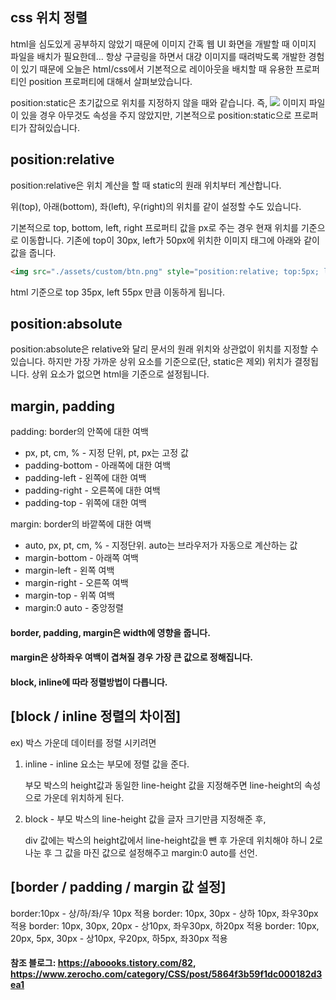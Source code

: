 ## css 위치 정렬

html을 심도있게 공부하지 않았기 때문에 이미지 간혹 웹 UI 화면을 개발할 때 이미지 파일을 배치가 필요한데... 항상 구글링을 하면서 대걍 이미지를 때려박도록 개발한 경험이 있기 때문에 오늘은 html/css에서 기본적으로 레이아웃을 배치할 때 유용한 프로퍼티인 position 프로퍼티에 대해서 살펴보았습니다.

position:static은 초기값으로 위치를 지정하지 않을 때와 같습니다.
즉, <img src="./assets/custom/btn.png" /> 이미지 파일이 있을 경우 아무것도 속성을 주지 않았지만, 기본적으로 position:static으로 프로퍼티가 잡혀있습니다.

## position:relative

position:relative은 위치 계산을 할 때 static의 원래 위치부터 계산합니다.

위(top), 아래(bottom), 좌(left), 우(right)의 위치를 같이 설정할 수도 있습니다.

기본적으로 top, bottom, left, right 프로퍼티 값을 px로 주는 경우 현재 위치를 기준으로 이동합니다. 기존에 top이 30px, left가 50px에 위치한 이미지 태그에 아래와 같이 값을 줍니다.

```html
<img src="./assets/custom/btn.png" style="position:relative; top:5px; left:5px" />
```

html 기준으로 top 35px, left 55px 만큼 이동하게 됩니다.


## position:absolute

position:absolute은 relative와 달리 문서의 원래 위치와 상관없이 위치를 지정할 수 있습니다. 하지만 가장 가까운 상위 요소를 기준으로(단, static은 제외) 위치가 결정됩니다.
상위 요소가 없으면 html을 기준으로 설정됩니다.

## margin, padding

padding: border의 안쪽에 대한 여백

- px, pt, cm, % -  지정 단위, pt, px는 고정 값
- padding-bottom - 아래쪽에 대한 여백
- padding-left - 왼쪽에 대한 여백
- padding-right - 오른쪽에 대한 여백
- padding-top - 위쪽에 대한 여백


margin: border의 바깥쪽에 대한 여백

- auto, px, pt, cm, % - 지정단위. auto는 브라우저가 자동으로 계산하는 값
- margin-bottom - 아래쪽 여백
- margin-left - 왼쪽 여백
- margin-right - 오른쪽 여백
- margin-top - 위쪽 여백
- margin:0 auto - 중앙정렬


#### border, padding, margin은 width에 영향을 줍니다.
#### margin은 상하좌우 여백이 겹쳐질 경우 가장 큰 값으로 정해집니다.
#### block, inline에 따라 정렬방법이 다릅니다.


## [block / inline 정렬의 차이점]

ex) 박스 가운데 데이터를 정렬 시키려면

1) inline - inline 요소는 부모에 정렬 값을 준다.

    부모 박스의 height값과 동일한 line-height 값을 지정해주면
    line-height의 속성으로 가운데 위치하게 된다.

2) block - 부모 박스의 line-height 값을 글자 크기만큼 지정해준 후,
   
    div 값에는 박스의 height값에서 line-height값을 뺀 후
    가운데 위치해야 하니 2로 나눈 후 그 값을 마진 값으로 설정해주고
    margin:0 auto를 선언.



## [border / padding / margin 값 설정]

border:10px                    - 상/하/좌/우 10px 적용
border: 10px, 30px              - 상하 10px, 좌우30px 적용
border: 10px, 30px, 20px       - 상10px, 좌우30px, 하20px 적용 
border: 10px, 20px, 5px, 30px  -  상10px, 우20px, 하5px, 좌30px 적용






#### 참조 블로그: https://aboooks.tistory.com/82, https://www.zerocho.com/category/CSS/post/5864f3b59f1dc000182d3ea1
